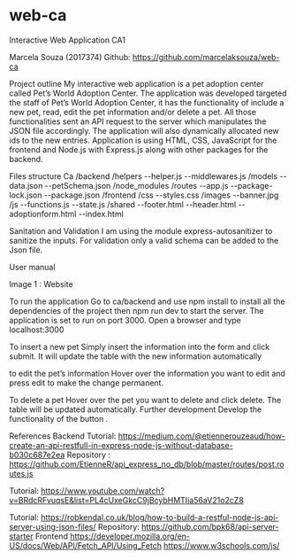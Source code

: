 # web-ca


Interactive Web Application
CA1 

Marcela Souza (2017374)
Github: https://github.com/marcelaksouza/web-ca


Project outline
My interactive web application is a pet adoption center called  Pet’s World Adoption Center. The application was developed targeted the staff of Pet’s World Adoption Center, it has the functionality of include a new pet, read, edit the pet information and/or delete a pet. All those functionalities sent an API request to the server which manipulates the JSON file accordingly. The application will also dynamically allocated new ids to the new entries.
Application is using HTML, CSS, JavaScript for the frontend and Node.js with Express.js along with other packages for the backend. 


Files structure
Ca
/backend
	/helpers
		--helper.js
		--middlewares.js
	/models
		--data.json
		--petSchema.json
	/node_modules
	/routes
	--app.js
	--package-lock.json
	--package.json
/frontend
	/css
		--styles.css
	/images
		--banner.jpg
	/js
		--functions.js
		--state.js
	/shared
		--footer.html
		--header.html
	--adoptionform.html
	--index.html
	
Sanitation and Validation
I am using the module express-autosanitizer to sanitize the inputs.
For validation only a valid schema can be added to the Json file.



User manual

Image 1 : Website


To run the application
Go to ca/backend and use npm install to install all the dependencies of the project then npm run dev to start the server. 
The application is set to run on port 3000. Open a browser and type localhost:3000

To insert a new pet
Simply insert the information into the form and click submit. It will update the table with the new information automatically

to edit the pet’s information 
Hover over the information you want to edit and press edit to make the change permanent.

To delete a pet
Hover over the pet you want to delete and click delete. The table will be updated automatically. 
Further development 
Develop the functionality of the button . 



References
Backend
Tutorial: https://medium.com/@etiennerouzeaud/how-create-an-api-restfull-in-express-node-js-without-database-b030c687e2ea
Repository : 
https://github.com/EtienneR/api_express_no_db/blob/master/routes/post.routes.js

Tutorial:
https://www.youtube.com/watch?v=BRdcRFvuqsE&list=PL4cUxeGkcC9jBcybHMTIia56aV21o2cZ8

Tutorial:
https://robkendal.co.uk/blog/how-to-build-a-restful-node-js-api-server-using-json-files/
Repository:
https://github.com/bpk68/api-server-starter
Frontend
https://developer.mozilla.org/en-US/docs/Web/API/Fetch_API/Using_Fetch
https://www.w3schools.com/js/
